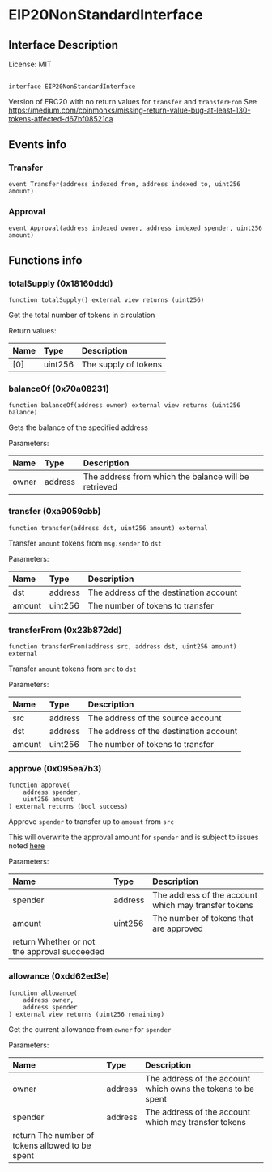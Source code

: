 # EIP20NonStandardInterface

## Interface Description


License: MIT

## 

```solidity
interface EIP20NonStandardInterface
```

Version of ERC20 with no return values for `transfer` and `transferFrom`
See https://medium.com/coinmonks/missing-return-value-bug-at-least-130-tokens-affected-d67bf08521ca
## Events info

### Transfer

```solidity
event Transfer(address indexed from, address indexed to, uint256 amount)
```


### Approval

```solidity
event Approval(address indexed owner, address indexed spender, uint256 amount)
```


## Functions info

### totalSupply (0x18160ddd)

```solidity
function totalSupply() external view returns (uint256)
```

Get the total number of tokens in circulation


Return values:

| Name | Type    | Description          |
| :--- | :------ | :------------------- |
| [0]  | uint256 | The supply of tokens |

### balanceOf (0x70a08231)

```solidity
function balanceOf(address owner) external view returns (uint256 balance)
```

Gets the balance of the specified address


Parameters:

| Name  | Type    | Description                                          |
| :---- | :------ | :--------------------------------------------------- |
| owner | address | The address from which the balance will be retrieved |

### transfer (0xa9059cbb)

```solidity
function transfer(address dst, uint256 amount) external
```

Transfer `amount` tokens from `msg.sender` to `dst`


Parameters:

| Name   | Type    | Description                              |
| :----- | :------ | :--------------------------------------- |
| dst    | address | The address of the destination account   |
| amount | uint256 | The number of tokens to transfer         |

### transferFrom (0x23b872dd)

```solidity
function transferFrom(address src, address dst, uint256 amount) external
```

Transfer `amount` tokens from `src` to `dst`


Parameters:

| Name   | Type    | Description                              |
| :----- | :------ | :--------------------------------------- |
| src    | address | The address of the source account        |
| dst    | address | The address of the destination account   |
| amount | uint256 | The number of tokens to transfer         |

### approve (0x095ea7b3)

```solidity
function approve(
    address spender,
    uint256 amount
) external returns (bool success)
```

Approve `spender` to transfer up to `amount` from `src`

This will overwrite the approval amount for `spender`
and is subject to issues noted [here](https://eips.ethereum.org/EIPS/eip-20#approve)


Parameters:

| Name    | Type    | Description                                                                          |
| :------ | :------ | :----------------------------------------------------------------------------------- |
| spender | address | The address of the account which may transfer tokens                                 |
| amount  | uint256 | The number of tokens that are approved return Whether or not the approval succeeded |

### allowance (0xdd62ed3e)

```solidity
function allowance(
    address owner,
    address spender
) external view returns (uint256 remaining)
```

Get the current allowance from `owner` for `spender`


Parameters:

| Name    | Type    | Description                                                                                           |
| :------ | :------ | :---------------------------------------------------------------------------------------------------- |
| owner   | address | The address of the account which owns the tokens to be spent                                          |
| spender | address | The address of the account which may transfer tokens return The number of tokens allowed to be spent |
